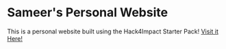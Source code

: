 # Sameer's Personal Website
This is a personal website built using the Hack4Impact Starter Pack!
<You can add any description you want here.>
[Visit it Here!](https://Sam2545.github.io)
